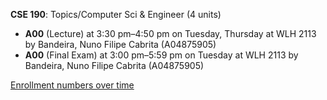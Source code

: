 **CSE 190**: Topics/Computer Sci & Engineer (4 units)

- **A00** (Lecture) at 3:30 pm–4:50 pm on Tuesday, Thursday at WLH 2113 by Bandeira, Nuno Filipe Cabrita (A04875905)
- **A00** (Final Exam) at 3:00 pm–5:59 pm on Tuesday at WLH 2113 by Bandeira, Nuno Filipe Cabrita (A04875905)

[Enrollment numbers over time](./CSE190.tsv)
